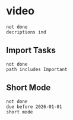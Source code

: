 
# video
```tasks
not done
decriptions ind
```



## Import Tasks
```tasks
not done
path includes Important
```


## Short Mode
```tasks
not done 
due before 2026-01-01
short mode
```